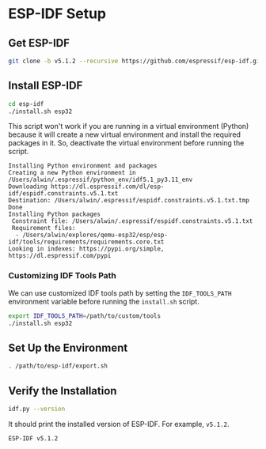 # ESP-IDF Setup

## Get ESP-IDF

```bash
git clone -b v5.1.2 --recursive https://github.com/espressif/esp-idf.git
```

## Install ESP-IDF

```bash
cd esp-idf
./install.sh esp32
```

This script won't work if you are running in a virtual environment (Python) because it will create a new virtual environment and install the required packages in it. So, deactivate the virtual environment before running the script.

```
Installing Python environment and packages
Creating a new Python environment in /Users/alwin/.espressif/python_env/idf5.1_py3.11_env
Downloading https://dl.espressif.com/dl/esp-idf/espidf.constraints.v5.1.txt
Destination: /Users/alwin/.espressif/espidf.constraints.v5.1.txt.tmp
Done
Installing Python packages
 Constraint file: /Users/alwin/.espressif/espidf.constraints.v5.1.txt
 Requirement files:
  - /Users/alwin/explores/qemu-esp32/esp/esp-idf/tools/requirements/requirements.core.txt
Looking in indexes: https://pypi.org/simple, https://dl.espressif.com/pypi
```

### Customizing IDF Tools Path

We can use customized IDF tools path by setting the `IDF_TOOLS_PATH` environment variable before running the `install.sh` script.

```bash
export IDF_TOOLS_PATH=/path/to/custom/tools
./install.sh esp32
```

## Set Up the Environment

```bash
. /path/to/esp-idf/export.sh
```

## Verify the Installation

```bash
idf.py --version
```

It should print the installed version of ESP-IDF.
For example, `v5.1.2`.

```
ESP-IDF v5.1.2
```